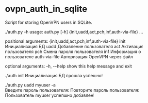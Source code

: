 # ovpn_auth_in_sqlite
Script for storing OpenVPN users in SQLite.

./auth.py -h
usage: auth.py [-h] {init,uadd,act,pch,inf,auth-via-file} ...

positional arguments:
  {init,uadd,act,pch,inf,auth-via-file}
    init                Инициализация БД
    uadd                Добавление пользователя
    act                 Активация пользователя
    pch                 Смена пароля пользователя
    inf                 Информация о пользователе
    auth-via-file       Авторизация OpenVPN через файл

optional arguments:
  -h, --help            show this help message and exit

./auth init
Инициализация БД прошла успешно!

./auth.py uadd myuser -a  
Введите пароль пользователя: 
Повторите пароль пользователя: 
Пользователь myuser успепшно добавлен!

